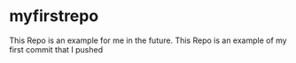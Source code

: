 # myfirstrepo
This Repo is an example for me in the future. 
This Repo is an example of my first commit that I pushed